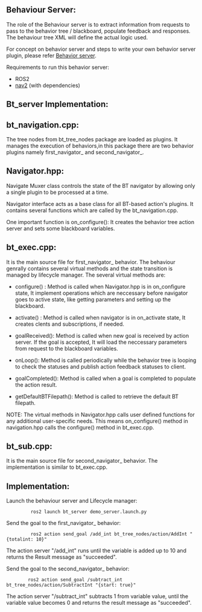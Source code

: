 ## Behaviour Server:

The role of the Behaviour server is to extract information from requests to pass to the behavior tree / blackboard, populate feedback and responses. The behaviour tree XML will define the actual logic used.

For concept on behavior server and steps to write your own behavior server plugin, please refer [Behavior server](https://navigation.ros.org/plugin_tutorials/docs/writing_new_navigator_plugin.html#overview).

Requirements to run this behavior server:

- ROS2
- [nav2](https://github.com/ros-planning/navigation2.git) (with dependencies)

## Bt_server Implementation:

## bt_navigation.cpp:

The tree nodes from bt_tree_nodes package are loaded as plugins. It manages the execution of behaviors,in this package there are two behavior plugins namely first_navigator_ and second_navigator_.

## Navigator.hpp:

Navigate Muxer class controls the state of the BT navigator by allowing only a single plugin to be processed at a time.

Navigator interface acts as a base class for all BT-based action's plugins. It contains several functions which are called by the bt_navigation.cpp.

One important function is on_configure(): It creates the behavior tree action server and sets some blackboard variables.

## bt_exec.cpp:

It is the main source file for first_navigator_ behavior. The behaviour genrally contains several virtual methods and the state transition is managed by lifecycle manager. The several virtual methods are:

- configure() : Method is called when Navigator.hpp is in on_configure state, It implement operations which are neccessary before navigator goes to active state, like getting parameters and setting up the blackboard.

- activate() : Method is called when navigator is in on_activate state, It creates clents and subscriptions, if needed.

- goalReceived(): Method is called when new goal is received by action server. If the goal is accepted, It will load the neccessary parameters from request to the blackboard variables.

- onLoop(): Method is called periodically while the behavior tree is looping to check the statuses and publish action feedback statuses to client.

- goalCompleted(): Method is called when a goal is completed to populate the action result.

- getDefaultBTFilepath(): Method is called to retrieve the default BT filepath.

NOTE: The virtual methods in Navigator.hpp calls user defined functions for any additional user-specific needs. This means on_configure() method in navigation.hpp calls the configure() method in bt_exec.cpp.

## bt_sub.cpp:

It is the main source file for second_navigator_  behavior. The implementation is similar to bt_exec.cpp.

## Implementation:

Launch the behaviour server and Lifecycle manager:

             ros2 launch bt_server demo_server.launch.py

Send the goal to the first_navigator_ behavior:

             ros2 action send_goal /add_int bt_tree_nodes/action/AddInt "{totalint: 10}"

The action server "/add_int" runs until the variable is added up to 10 and returns the Result message as "succeeded".

Send the goal to the second_navigator_ behavior:

            ros2 action send_goal /subtract_int bt_tree_nodes/action/SubtractInt "{start: true}"

The action server "/subtract_int" subtracts 1 from variable value, until the variable value becomes 0 and returns the result message as "succeeded".

